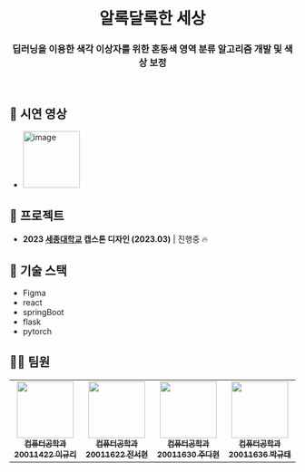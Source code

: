 <h1 align="center"> 알록달록한 세상 </h1>



<h3 align="center">딥러닝을 이용한 색각 이상자를 위한 혼동색 영역 분류 알고리즘 개발 및 색상 보정</h3>

</br>

## 🎦 시연 영상

- [<img width="100" alt="image" src="https://github.com/2023-9Capstone/.github/assets/77824364/6bc0a1aa-bb48-4df0-baec-9c703ded6c12" width="50px;">](https://www.youtube.com/watch?v=zbB5P4mDULg)


## 🎉 프로젝트

- **2023 [세종대학교](http://www.sejong.ac.kr) 캡스톤 디자인  (2023.03)** | 진행중 🔥


## 🌈 기술 스택

- Figma
- react
- springBoot
- flask
- pytorch

## 👩‍💻 팀원

<table>
  <tr>
     <td align="center"><a href="https://github.com/cu29635"><img src="https://github.com/cu29635.png" width="100px;" alt=""/><br/><sub><b>컴퓨터공학과 20011422 이규리</b></sub></a><br/></td>
     <td align="center"><a href="https://github.com/Seohyun-0206"><img src="https://github.com/Seohyun-0206.png" width="100px;" alt=""/><br/><sub><b>컴퓨터공학과 20011622 전서현</b></sub></a><br/></td>
     <td align="center"><a href="https://github.com/judahhh"><img src="https://github.com/judahhh.png" width="100px;" alt=""/><br/><sub><b>컴퓨터공학과 20011630 주다현</b></sub></a><br/></td>
     <td align="center"><a href="https://github.com/KyuTae98"><img src="https://github.com/KyuTae98.png" width="100px;" alt=""/><br/><sub><b>컴퓨터공학과 20011636 박규태</b></sub></a><br/></td>
  </tr>
</table>

